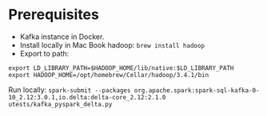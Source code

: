 # Prerequisites
- Kafka instance in Docker. 
- Install locally in Mac Book hadoop:
`brew install hadoop`
- Export to path:
```
export LD_LIBRARY_PATH=$HADOOP_HOME/lib/native:$LD_LIBRARY_PATH
export HADOOP_HOME=/opt/homebrew/Cellar/hadoop/3.4.1/bin 
```
Run locally:
`spark-submit --packages org.apache.spark:spark-sql-kafka-0-10_2.12:3.0.1,io.delta:delta-core_2.12:2.1.0 utests/kafka_pyspark_delta.py`
